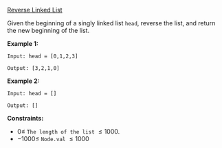 ﻿[Reverse Linked List](https://neetcode.io/problems/reverse-a-linked-list)

Given the beginning of a singly linked list `head`, reverse the list, and return the new beginning of the list.

__Example 1:__

    Input: head = [0,1,2,3]

    Output: [3,2,1,0]

__Example 2:__

    Input: head = []

    Output: []

__Constraints:__

- $0 \leq$ `The length of the list` $\leq 1000$.
- $-1000 \leq$ `Node.val` $\leq 1000$
